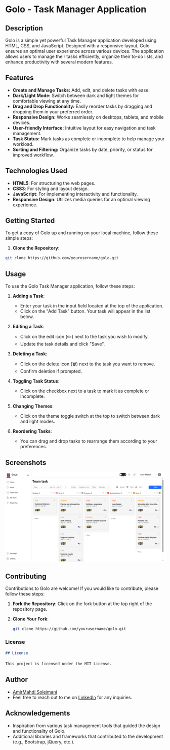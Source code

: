 # Golo - Task Manager Application

## Description

Golo is a simple yet powerful Task Manager application developed using HTML, CSS, and JavaScript. Designed with a responsive layout, Golo ensures an optimal user experience across various devices. The application allows users to manage their tasks efficiently, organize their to-do lists, and enhance productivity with several modern features.

## Features

- **Create and Manage Tasks:** Add, edit, and delete tasks with ease.
- **Dark/Light Mode:** Switch between dark and light themes for comfortable viewing at any time.
- **Drag and Drop Functionality:** Easily reorder tasks by dragging and dropping them in your preferred order.
- **Responsive Design:** Works seamlessly on desktops, tablets, and mobile devices.
- **User-friendly Interface:** Intuitive layout for easy navigation and task management.
- **Task Status:** Mark tasks as complete or incomplete to help manage your workload.
- **Sorting and Filtering:** Organize tasks by date, priority, or status for improved workflow.

## Technologies Used

- **HTML5**: For structuring the web pages.
- **CSS3**: For styling and layout design.
- **JavaScript**: For implementing interactivity and functionality.
- **Responsive Design**: Utilizes media queries for an optimal viewing experience.

## Getting Started

To get a copy of Golo up and running on your local machine, follow these simple steps:

1. **Clone the Repository**:

```bash
git clone https://github.com/yourusername/golo.git
```

## Usage

To use the Golo Task Manager application, follow these steps:

1. **Adding a Task**:

   - Enter your task in the input field located at the top of the application.
   - Click on the "Add Task" button. Your task will appear in the list below.

2. **Editing a Task**:

   - Click on the edit icon (✏️) next to the task you wish to modify.
   - Update the task details and click "Save".

3. **Deleting a Task**:

   - Click on the delete icon (🗑️) next to the task you want to remove.
   - Confirm deletion if prompted.

4. **Toggling Task Status**:

   - Click on the checkbox next to a task to mark it as complete or incomplete.

5. **Changing Themes**:

   - Click on the theme toggle switch at the top to switch between dark and light modes.

6. **Reordering Tasks**:
   - You can drag and drop tasks to rearrange them according to your preferences.

## Screenshots

![alt text](image-1.png)

## Contributing

Contributions to Golo are welcome! If you would like to contribute, please follow these steps:

1. **Fork the Repository**: Click on the fork button at the top right of the repository page.
2. **Clone Your Fork**:

   ```bash
   git clone https://github.com/yourusername/golo.git


   ```

### License

```markdown
## License

This project is licensed under the MIT License.

```

## Author

- [AmirMahdi Soleimani](https://github.com/theAmirMahdi)
- Feel free to reach out to me on [LinkedIn](https://www.linkedin.com/in/amirmahdi-soleimani-b65887303/?utm_source=share&utm_campaign=share_via&utm_content=profile&utm_medium=ios_app) for any inquiries.

## Acknowledgements

- Inspiration from various task management tools that guided the design and functionality of Golo.
- Additional libraries and frameworks that contributed to the development (e.g., Bootstrap, jQuery, etc.).
